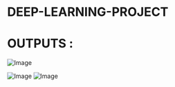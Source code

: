 # DEEP-LEARNING-PROJECT


# OUTPUTS :



![Image](https://github.com/user-attachments/assets/081b490e-b4a9-4b33-b7a8-070a1c088725)

![Image](https://github.com/user-attachments/assets/74a29990-3f25-4234-8c71-17ab849de91a)    ![Image](https://github.com/user-attachments/assets/aaac73e6-0bd2-4a35-a095-5740d275c89e)
